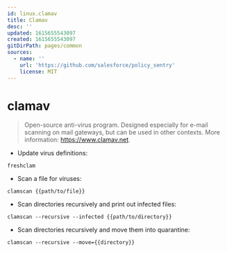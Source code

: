 ```yaml
---
id: linux.clamav
title: Clamav
desc: ''
updated: 1615655543097
created: 1615655543097
gitDirPath: pages/common
sources:
  - name: ''
    url: 'https://github.com/salesforce/policy_sentry'
    license: MIT
---
```

# clamav

> Open-source anti-virus program.
> Designed especially for e-mail scanning on mail gateways, but can be used in other contexts.
> More information: <https://www.clamav.net>.

- Update virus definitions:

`freshclam`

- Scan a file for viruses:

`clamscan {{path/to/file}}`

- Scan directories recursively and print out infected files:

`clamscan --recursive --infected {{path/to/directory}}`

- Scan directories recursively and move them into quarantine:

`clamscan --recursive --move={{directory}}`

